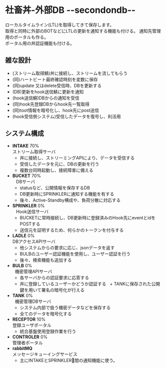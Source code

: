 # 社畜丼-外部DB --secondondb--
ローカルタイムライン(LTL)を取得してきて保存します。  
取得と同時に外部のBOTなどにLTLの更新を通知する機能も付ける。 
通知先管理用のポータルも作る。  
ポータル用の丼認証機能も付ける。  

## 雑な設計
 - (ストリーム取得鯖)丼に接続し、ストリームを流してもらう  
 - (同)ハートビート最終確認時刻を変数に保存  
 - (同)update 又はdelete受信時、DBを更新する  
 - (DB)更新をhook送信鯖に更新を通知  
 - (hook送信鯖)DBからの通知を受信  
 - (同)hook先登録DBからhook先一覧取得  
 - (同)toot情報を暗号化し、hook先にpost送信  
 - (hook受信側システム)受信したデータを復号し、利活用  

## システム構成
 - **INTAKE** 70%  
    ストリーム取得サーバ  
    + 丼に接続し、ストリーミングAPIにより、データを受信する  
    + 受信したデータを元に、DBの更新を行う  
    + 複数台同時起動し、接続障害に備える  
 - **BUCKET** 70%  
    DBサーバ  
    + statusなど、公開情報を保存するDB  
    + DB更新時にSPRINKLERに通知する機能を有する  
    + 後々、Active-Standby構成や、負荷分散に対応する  
 - **SPRINKLER** 0%  
    Hook送信サーバ  
    + BUCKETに常時接続し、DB更新時に登録済みのHook先にeventとidをPOSTする  
    + 送信元を証明するため、何らかのトークンを付与する
 - **LADLE** 0%  
   DBアクセスAPIサーバ  
   + 他システムからの要求に応じ、jsonデータを返す  
   + BULBのユーザー認証機能を使用し、ユーザー認証を行う  
   + 後々、検索機能も追加する  
 - **BULB** 0%  
   機密管理APIサーバ  
   + 各サーバからの認証要求に応答する  
   + 丼に登録しているユーザーかどうか認証する
   + TANKに保存された公開鍵を用いて署名の暗号化が行える
 - **TANK** 0%  
   機密管理DBサーバ  
   + システム内部で扱う機密データなどを保存する  
   + 全てのデータを暗号化する
 - **RECEPTOR** 10%  
   登録ユーザポータル  
   + 統合基盤使用登録作業を行う
 - **CONTROLER** 0%  
   管理者ポータル  
 - **rabbitMQ**  
   メッセージキューイングサービス  
   + 主にINTAKEとSPRINKLER間の通知機能に使う。  
